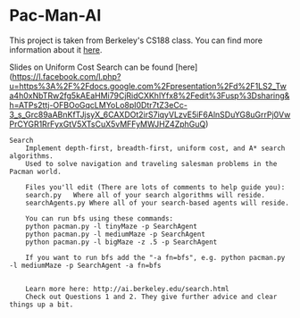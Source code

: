 # Pac-Man-AI
This project is taken from Berkeley's CS188 class. You can find more information about it [here](http://ai.berkeley.edu/project_overview.html).

Slides on Uniform Cost Search can be found [here] (https://l.facebook.com/l.php?u=https%3A%2F%2Fdocs.google.com%2Fpresentation%2Fd%2F1LS2_Twa4h0xNbTRw2fg5kAEaHMi79CjRidCXKhlYfx8%2Fedit%3Fusp%3Dsharing&h=ATPs2ttj-OFBOoGqcLMYoLo8pI0Dtr7tZ3eCc-3_s_Grc89aABnKfTJjsyX_6CAXDOt2irS7iqyVLzvE5iF6AlnSDuYG8uGrrPj0VwPrCYGR1RrFyxGtV5XTsCuX5vMFFyMWJHZ4ZphGuQ)

```
Search
	Implement depth-first, breadth-first, uniform cost, and A* search algorithms. 
	Used to solve navigation and traveling salesman problems in the Pacman world.
	
	Files you'll edit (There are lots of comments to help guide you):
	search.py	Where all of your search algorithms will reside.
	searchAgents.py	Where all of your search-based agents will reside.
	
	You can run bfs using these commands:
	python pacman.py -l tinyMaze -p SearchAgent
	python pacman.py -l mediumMaze -p SearchAgent
	python pacman.py -l bigMaze -z .5 -p SearchAgent
	
	If you want to run bfs add the "-a fn=bfs", e.g. python pacman.py -l mediumMaze -p SearchAgent -a fn=bfs


	Learn more here: http://ai.berkeley.edu/search.html
	Check out Questions 1 and 2. They give further advice and clear things up a bit. 

